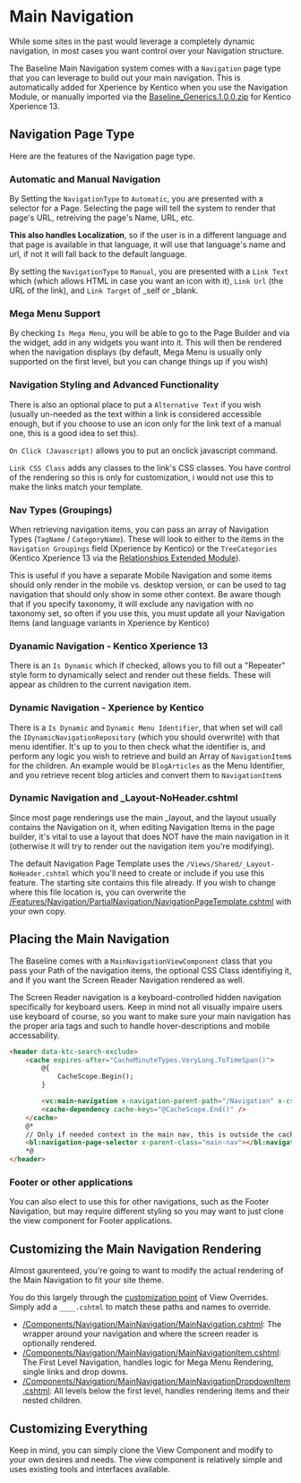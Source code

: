 # Main Navigation

While some sites in the past would leverage a completely dynamic navigation, in most cases you want control over your Navigation structure.

The Baseline Main Navigation system comes with a `Navigation` page type that you can leverage to build out your main navigation.  This is automatically added for Xperience by Kentico when you use the Navigation Module, or manually imported via the [Baseline_Generics.1.0.0.zip](../../starting-site/kx13/Baseline_Generics.1.0.0.zip) for Kentico Xperience 13.

## Navigation Page Type

Here are the features of the Navigation page type.

### Automatic and Manual Navigation

By Setting the `NavigationType` to `Automatic`, you are presented with a selector for a Page.  Selecting the page will tell the system to render that page's URL, retreiving the page's Name, URL, etc.  

**This also handles Localization**, so if the user is in a different language and that page is available in that language, it will use that language's name and url, if not it will fall back to the default language.

By setting the `NavigationType` to `Manual`, you are presented with a `Link Text` which (which allows HTML in case you want an icon with it), `Link Url` (the URL of the link), and `Link Target` of _self or _blank.

### Mega Menu Support

By checking `Is Mega Menu`, you will be able to go to the Page Builder and via the widget, add in any widgets you want into it.  This will then be rendered when the navigation displays (by default, Mega Menu is usually only supported on the first level, but you can change things up if you wish)

### Navigation Styling and Advanced Functionality

There is also an optional place to put a `Alternative Text` if you wish (usually un-needed as the text within a link is considered accessible enough, but if you choose to use an icon only for the link text of a manual one, this is a good idea to set this).

`On Click (Javascript)` allows you to put an onclick javascript command.

`Link CSS Class` adds any classes to the link's CSS classes.  You have control of the rendering so this is only for customization, i would not use this to make the links match your template.

### Nav Types (Groupings)
When retrieving navigation items, you can pass an array of Navigation Types (`TagName` / `CategoryName`).  These will look to either to the items in the `Navigation Groupings` field (Xperience by Kentico) or the `TreeCategories` (Kentico Xperience 13 via the [Relationships Extended Module](https://github.com/KenticoDevTrev/RelationshipsExtended)).

This is useful if you have a separate Mobile Navigation and some items should only render in the mobile vs. desktop version, or can be used to tag navigation that should only show in some other context.  Be aware though that if you specify taxonomy, it will exclude any navigation with *no* taxonomy set, so often if you use this, you must update all your Navigation Items (and language variants in Xperience by Kentico)

### Dyanamic Navigation - Kentico Xperience 13

There is an `Is Dynamic` which if checked, allows you to fill out a "Repeater" style form to dynamically select and render out these fields.  These will appear as children to the current navigation item.

### Dynamic Navigation - Xperience by Kentico

There is a `Is Dynamic` and `Dynamic Menu Identifier`, that when set will call the `IDynamicNavigationRepository` (which you should overwrite) with that menu identifier.  It's up to you to then check what the identifier is, and perform any logic you wish to retrieve and build an Array of `NavigationItem`s for the children.  An example would be `BlogArticles` as the Menu Identifier, and you retrieve recent blog articles and convert them to `NavigationItem`s

### Dynamic Navigation and _Layout-NoHeader.cshtml

Since most page renderings use the main _layout, and the layout usually contains the Navigation on it, when editing Navigation Items in the page builder, it's vital to use a layout that does NOT have the main navigation in it (otherwise it will try to render out the navigation item you're modifying).

The default Navigation Page Template uses the `/Views/Shared/_Layout-NoHeader.cshtml` which you'll need to create or include if you use this feature.  The starting site contains this file already.  If you wish to change where this file location is, you can overwrite the [/Features/Navigation/PartialNavigation/NavigationPageTemplate.cshtml](../../src/Navigation/Navigation.RCL.Xperience/Features/Navigation/PartialNavigation/NavigationPageTemplate.cshtml) with your own copy.

## Placing the Main Navigation

The Baseline comes with a `MainNavigationViewComponent` class that you pass your Path of the navigation items, the optional CSS Class identifiying it, and if you want the Screen Reader Navigation rendered as well.

The Screen Reader navigation is a keyboard-controlled hidden navigation specifically for keyboard users.  Keep in mind not all visually impaire users use keyboard of course, so you want to make sure your main navigation has the proper aria tags and such to handle hover-descriptions and mobile accessability.

```html
<header data-ktc-search-exclude>
    <cache expires-after="CacheMinuteTypes.VeryLong.ToTimeSpan()">
        @{
            CacheScope.Begin();
        }

        <vc:main-navigation x-navigation-parent-path="/Navigation" x-css-class="main-nav" x-include-screen-reader-nav="true"/>
        <cache-dependency cache-keys="@CacheScope.End()" />
    </cache>
    @*
    // Only if needed context in the main nav, this is outside the cache so you can cache the entire nav and then just highlight the current page.  An empty 
    <bl:navigation-page-selector x-parent-class="main-nav"></bl:navigation-page-selector>
    *@
</header>
```

### Footer or other applications

You can also elect to use this for other navigations, such as the Footer Navigation, but may require different styling so you may want to just clone the view component for Footer applications.

## Customizing the Main Navigation Rendering

Almost gaurenteed, you're going to want to modify the actual rendering of the Main Navigation to fit your site theme.

You do this largely through the [customization point](../general/customization-points.md) of View Overrides.  Simply add a `____.cshtml` to match these paths and names to override.

- [/Components/Navigation/MainNavigation/MainNavigation.cshtml](../../src/Navigation/Navigation.RCL.Xperience/Components/Navigation/MainNavigation/MainNavigation.cshtml): The wrapper around your navigation and where the screen reader is optionally rendered.
- [/Components/Navigation/MainNavigation/MainNavigationItem.cshtml](../../src/Navigation/Navigation.RCL.Xperience/Components/Navigation/MainNavigation/MainNavigationItem.cshtml): The First Level Navigation, handles logic for Mega Menu Rendering, single links and drop downs.
- [/Components/Navigation/MainNavigation/MainNavigationDropdownItem.cshtml](../../src/Navigation/Navigation.RCL.Xperience/Components/Navigation/MainNavigation/MainNavigationDropdownItem.cshtml): All levels below the first level, handles rendering items and their nested children.

## Customizing Everything

Keep in mind, you can simply clone the View Component and modify to your own desires and needs.  The view component is relatively simple and uses existing tools and interfaces available.